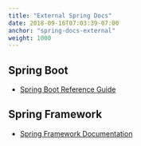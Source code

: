 ```yaml
---
title: "External Spring Docs"
date: 2018-09-16T07:03:39-07:00
anchor: "spring-docs-external"
weight: 1000
---
```


## Spring Boot

* [Spring Boot Reference Guide](https://docs.spring.io/spring-boot/docs/current/reference/htmlsingle/)

## Spring Framework

* [Spring Framework Documentation](https://docs.spring.io/spring/docs/current/spring-framework-reference/)